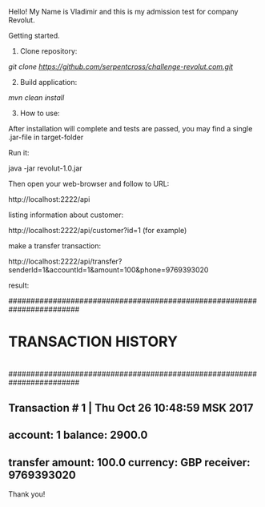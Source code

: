 Hello! My Name is Vladimir and this is my admission test for company Revolut.

Getting started.

1. Clone repository:

_git clone https://github.com/serpentcross/challenge-revolut.com.git_

2. Build application:

_mvn clean install_

3. How to use:

After installation will complete and tests are passed, you may find a single .jar-file in target-folder

Run it:

java -jar revolut-1.0.jar

Then open your web-browser and follow to URL:

http://localhost:2222/api

listing information about customer:

http://localhost:2222/api/customer?id=1 (for example)

make a transfer transaction:

http://localhost:2222/api/transfer?senderId=1&accountId=1&amount=100&phone=9769393020

result:

########################################################################
#                                                                      #
#                         TRANSACTION HISTORY                          #
#                                                                      #
########################################################################

Transaction # 1 | Thu Oct 26 10:48:59 MSK 2017
-----------------------------------------------------------------------
account: 1
balance: 2900.0
-----------------------------------------------------------------------
transfer amount: 100.0
currency: GBP
receiver: 9769393020
-----------------------------------------------------------------------

Thank you!
